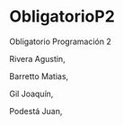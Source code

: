# ObligatorioP2
Obligatorio Programación 2

Rivera Agustin,

Barretto Matias,

Gil Joaquín,

Podestá Juan,
